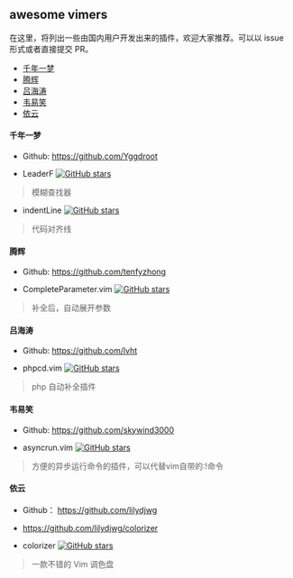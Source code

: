 ## awesome vimers

在这里，将列出一些由国内用户开发出来的插件，欢迎大家推荐。可以以 issue 形式或者直接提交 PR。

<!-- vim-markdown-toc GFM -->

- [千年一梦](#千年一梦)
- [腾辉](#腾辉)
- [吕海涛](#吕海涛)
- [韦易笑](#韦易笑)
- [依云](#依云)

<!-- vim-markdown-toc -->

#### 千年一梦

- Github: https://github.com/Yggdroot

- LeaderF [![GitHub stars](https://img.shields.io/github/stars/Yggdroot/LeaderF.svg?style=social&label=Star)](https://github.com/Yggdroot/LeaderF)
> 模糊查找器
- indentLine [![GitHub stars](https://img.shields.io/github/stars/Yggdroot/indentLine.svg?style=social&label=Star)](https://github.com/Yggdroot/indentLine)
> 代码对齐线

#### 腾辉

- Github: https://github.com/tenfyzhong

- CompleteParameter.vim [![GitHub stars](https://img.shields.io/github/stars/tenfyzhong/CompleteParameter.vim.svg?style=social&label=Star)](https://github.com/tenfyzhong/CompleteParameter.vim)
> 补全后，自动展开参数

#### 吕海涛

- Github: https://github.com/lvht

- phpcd.vim [![GitHub stars](https://img.shields.io/github/stars/lvht/phpcd.vim.svg?style=social&label=Star)](https://github.com/lvht/phpcd.vim)
> php 自动补全插件

#### 韦易笑

- Github: https://github.com/skywind3000

- asyncrun.vim [![GitHub stars](https://img.shields.io/github/stars/skywind3000/asyncrun.vim.svg?style=social&label=Star)](https://github.com/skywind3000/asyncrun.vim)
> 方便的异步运行命令的插件，可以代替vim自带的:!命令

#### 依云

- Github： https://github.com/lilydjwg

- https://github.com/lilydjwg/colorizer 
- colorizer [![GitHub stars](https://img.shields.io/github/stars/lilydjwg/colorizer.svg?style=social&label=Star)](https://github.com/lilydjwg/colorizer)
> 一款不错的 Vim 调色盘
